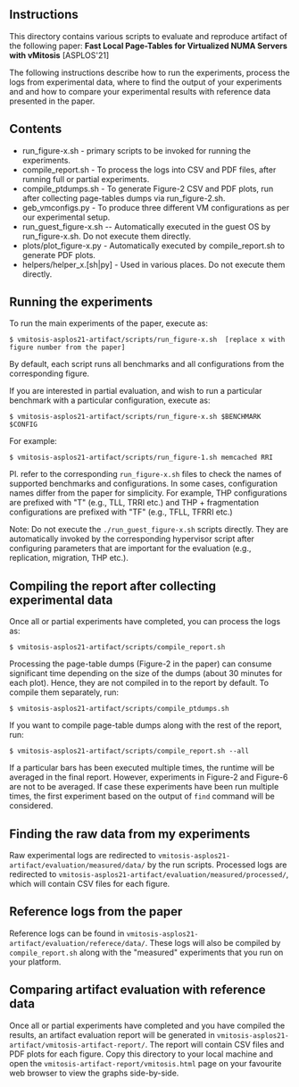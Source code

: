 Instructions
------------
This directory contains various scripts to evaluate and reproduce artifact of the following paper:
**Fast Local Page-Tables for Virtualized NUMA Servers with vMitosis** [ASPLOS'21]

The following instructions describe how to run the experiments, process the logs from experimental data, where to find the output of your experiments and and how to compare your experimental results with reference data presented in the paper.

Contents
--------
* run_figure-x.sh -  primary scripts to be invoked for running the experiments.
* compile_report.sh  - To process the logs into CSV and PDF files, after running full or partial experiments.
* compile_ptdumps.sh - To generate Figure-2 CSV and PDF plots, run after collecting page-tables dumps via run_figure-2.sh.
* geb_vmconfigs.py - To produce three different VM configurations as per our experimental setup.
* run_guest_figure-x.sh  -- Automatically executed in the guest OS by run_figure-x.sh. Do not execute them directly.
* plots/plot_figure-x.py - Automatically executed by compile_report.sh to generate PDF plots.
* helpers/helper_x.[sh|py] - Used in various places. Do not execute them directly.

Running the experiments
-----------------------
To run the main experiments of the paper, execute as:
```
$ vmitosis-asplos21-artifact/scripts/run_figure-x.sh  [replace x with figure number from the paper]
```
By default, each script runs all benchmarks and all configurations from the corresponding figure.

If you are interested in partial evaluation, and wish to run a particular benchmark with a particular configuration, execute as:
```
$ vmitosis-asplos21-artifact/scripts/run_figure-x.sh $BENCHMARK $CONFIG
```
For example:
```
$ vmitosis-asplos21-artifact/scripts/run_figure-1.sh memcached RRI
```
Pl. refer to the corresponding `run_figure-x.sh` files to check the names of supported benchmarks and configurations. In some cases, configuration names differ from the paper for simplicity. For example, THP configurations are prefixed with "T" (e.g., TLL, TRRI etc.) and THP + fragmentation configurations are prefixed with "TF" (e.g., TFLL, TFRRI etc.)

Note: Do not execute the `./run_guest_figure-x.sh` scripts directly. They are automatically invoked by the corresponding hypervisor script after configuring parameters that are important for the evaluation (e.g., replication, migration, THP etc.).

Compiling the report after collecting experimental data
-------------------------------------------------------
Once all or partial experiments have completed, you can process the logs as:
```
$ vmitosis-asplos21-artifact/scripts/compile_report.sh
```
Processing the page-table dumps (Figure-2 in the paper) can consume significant time depending on the size of the dumps (about 30 minutes for each plot). Hence, they are not compiled in to the report by default. To compile them separately, run:
```
$ vmitosis-asplos21-artifact/scripts/compile_ptdumps.sh
```
If you want to compile page-table dumps along with the rest of the report, run:
```
$ vmitosis-asplos21-artifact/scripts/compile_report.sh --all
```

If a particular bars has been executed multiple times, the runtime will be averaged in the final report. However, experiments in Figure-2 and Figure-6 are not to be averaged. If case these experiments have been run multiple times, the first experiment based on the output of `find` command will be considered.

Finding the raw data from my experiments
----------------------------------------
Raw experimental logs are redirected to `vmitosis-asplos21-artifact/evaluation/measured/data/` by the run scripts.
Processed logs are redirected to `vmitosis-asplos21-artifact/evaluation/measured/processed/`, which will contain CSV files for each figure.


Reference logs from the paper
-----------------------------
Reference logs can be found in `vmitosis-asplos21-artifact/evaluation/referece/data/`.
These logs will also be compiled by `compile_report.sh` along with the "measured" experiments that you run on your platform.


Comparing artifact evaluation with reference data
-------------------------------------------------
Once all or partial experiments have completed and you have compiled the results, an artifact evaluation report will be generated in `vmitosis-asplos21-artifact/vmitosis-artifact-report/`. The report will contain CSV files and PDF plots for each figure. Copy this directory to your local machine and open the `vmitosis-artifact-report/vmitosis.html` page on your favourite web browser to view the graphs side-by-side.
